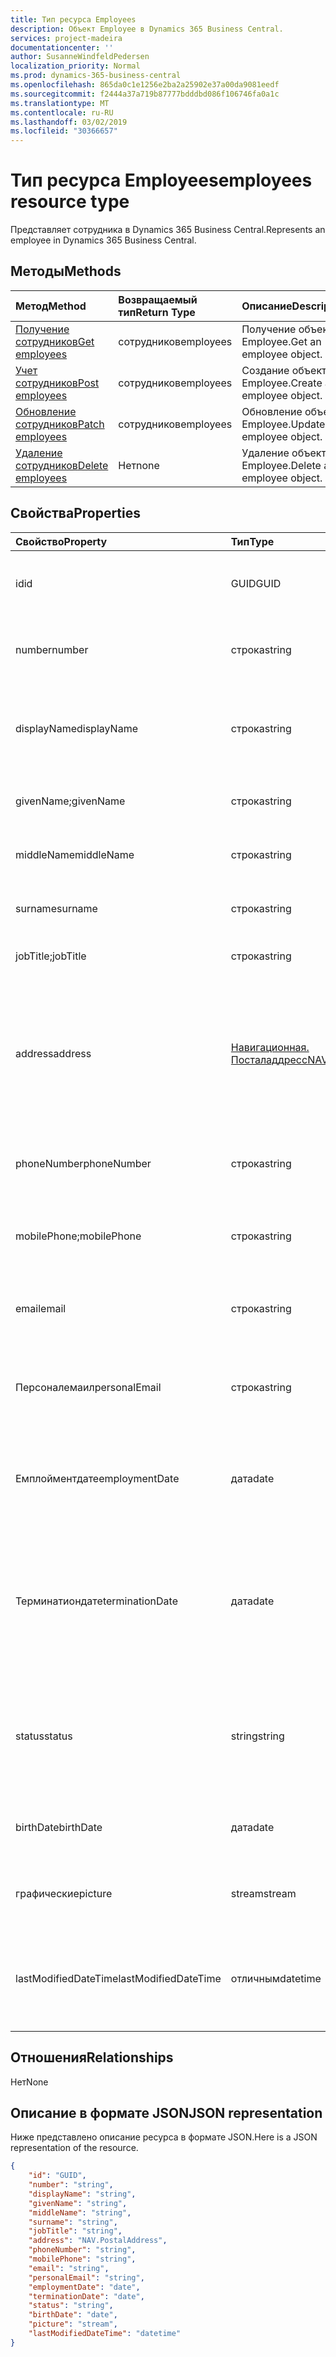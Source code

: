 ```yaml
---
title: Тип ресурса Employees
description: Объект Employee в Dynamics 365 Business Central.
services: project-madeira
documentationcenter: ''
author: SusanneWindfeldPedersen
localization_priority: Normal
ms.prod: dynamics-365-business-central
ms.openlocfilehash: 865da0c1e1256e2ba2a25902e37a00da9081eedf
ms.sourcegitcommit: f2444a37a719b87777bdddbd086f106746fa0a1c
ms.translationtype: MT
ms.contentlocale: ru-RU
ms.lasthandoff: 03/02/2019
ms.locfileid: "30366657"
---
```

# <a name="employees-resource-type"></a><span data-ttu-id="c1c8b-103">Тип ресурса Employees</span><span class="sxs-lookup"><span data-stu-id="c1c8b-103">employees resource type</span></span>
<span data-ttu-id="c1c8b-104">Представляет сотрудника в Dynamics 365 Business Central.</span><span class="sxs-lookup"><span data-stu-id="c1c8b-104">Represents an employee in Dynamics 365 Business Central.</span></span>

## <a name="methods"></a><span data-ttu-id="c1c8b-105">Методы</span><span class="sxs-lookup"><span data-stu-id="c1c8b-105">Methods</span></span>

| <span data-ttu-id="c1c8b-106">Метод</span><span class="sxs-lookup"><span data-stu-id="c1c8b-106">Method</span></span>                                              | <span data-ttu-id="c1c8b-107">Возвращаемый тип</span><span class="sxs-lookup"><span data-stu-id="c1c8b-107">Return Type</span></span>|<span data-ttu-id="c1c8b-108">Описание</span><span class="sxs-lookup"><span data-stu-id="c1c8b-108">Description</span></span>               |
|:----------------------------------------------------|:-----------|:-------------------------|
|[<span data-ttu-id="c1c8b-109">Получение сотрудников</span><span class="sxs-lookup"><span data-stu-id="c1c8b-109">Get employees</span></span>](../api/dynamics-employee-get.md)      |<span data-ttu-id="c1c8b-110">сотрудников</span><span class="sxs-lookup"><span data-stu-id="c1c8b-110">employees</span></span>  |<span data-ttu-id="c1c8b-111">Получение объекта Employee.</span><span class="sxs-lookup"><span data-stu-id="c1c8b-111">Get an employee object.</span></span>   |
|[<span data-ttu-id="c1c8b-112">Учет сотрудников</span><span class="sxs-lookup"><span data-stu-id="c1c8b-112">Post employees</span></span>](../api/dynamics-create-employee.md)  |<span data-ttu-id="c1c8b-113">сотрудников</span><span class="sxs-lookup"><span data-stu-id="c1c8b-113">employees</span></span>  |<span data-ttu-id="c1c8b-114">Создание объекта Employee.</span><span class="sxs-lookup"><span data-stu-id="c1c8b-114">Create an employee object.</span></span>|
|[<span data-ttu-id="c1c8b-115">Обновление сотрудников</span><span class="sxs-lookup"><span data-stu-id="c1c8b-115">Patch employees</span></span>](../api/dynamics-employee-update.md) |<span data-ttu-id="c1c8b-116">сотрудников</span><span class="sxs-lookup"><span data-stu-id="c1c8b-116">employees</span></span>  |<span data-ttu-id="c1c8b-117">Обновление объекта Employee.</span><span class="sxs-lookup"><span data-stu-id="c1c8b-117">Update an employee object.</span></span>|
|[<span data-ttu-id="c1c8b-118">Удаление сотрудников</span><span class="sxs-lookup"><span data-stu-id="c1c8b-118">Delete employees</span></span>](../api/dynamics-employee-delete.md)|<span data-ttu-id="c1c8b-119">Нет</span><span class="sxs-lookup"><span data-stu-id="c1c8b-119">none</span></span>       |<span data-ttu-id="c1c8b-120">Удаление объекта Employee.</span><span class="sxs-lookup"><span data-stu-id="c1c8b-120">Delete an employee object.</span></span>|

## <a name="properties"></a><span data-ttu-id="c1c8b-121">Свойства</span><span class="sxs-lookup"><span data-stu-id="c1c8b-121">Properties</span></span>
| <span data-ttu-id="c1c8b-122">Свойство</span><span class="sxs-lookup"><span data-stu-id="c1c8b-122">Property</span></span>           | <span data-ttu-id="c1c8b-123">Тип</span><span class="sxs-lookup"><span data-stu-id="c1c8b-123">Type</span></span>   |<span data-ttu-id="c1c8b-124">Описание</span><span class="sxs-lookup"><span data-stu-id="c1c8b-124">Description</span></span>                                            |
|:-------------------|:-------|:------------------------------------------------------|
|<span data-ttu-id="c1c8b-125">id</span><span class="sxs-lookup"><span data-stu-id="c1c8b-125">id</span></span>                  |<span data-ttu-id="c1c8b-126">GUID</span><span class="sxs-lookup"><span data-stu-id="c1c8b-126">GUID</span></span>    |<span data-ttu-id="c1c8b-127">Идентификатор сотрудника.</span><span class="sxs-lookup"><span data-stu-id="c1c8b-127">The employee ID.</span></span> <span data-ttu-id="c1c8b-128">Не редактируемые.</span><span class="sxs-lookup"><span data-stu-id="c1c8b-128">Non-editable.</span></span>                         |
|<span data-ttu-id="c1c8b-129">number</span><span class="sxs-lookup"><span data-stu-id="c1c8b-129">number</span></span>              |<span data-ttu-id="c1c8b-130">строка</span><span class="sxs-lookup"><span data-stu-id="c1c8b-130">string</span></span>  |<span data-ttu-id="c1c8b-131">Номер сотрудника.</span><span class="sxs-lookup"><span data-stu-id="c1c8b-131">The employee number.</span></span> <span data-ttu-id="c1c8b-132">Только для чтения.</span><span class="sxs-lookup"><span data-stu-id="c1c8b-132">Read-Only.</span></span>                        |
|<span data-ttu-id="c1c8b-133">displayName</span><span class="sxs-lookup"><span data-stu-id="c1c8b-133">displayName</span></span>         |<span data-ttu-id="c1c8b-134">строка</span><span class="sxs-lookup"><span data-stu-id="c1c8b-134">string</span></span>  |<span data-ttu-id="c1c8b-135">Сотрудник givenName + фамилия.</span><span class="sxs-lookup"><span data-stu-id="c1c8b-135">The employee givenName + surname.</span></span> <span data-ttu-id="c1c8b-136">Только для чтения.</span><span class="sxs-lookup"><span data-stu-id="c1c8b-136">Read-Only.</span></span>           |
|<span data-ttu-id="c1c8b-137">givenName;</span><span class="sxs-lookup"><span data-stu-id="c1c8b-137">givenName</span></span>           |<span data-ttu-id="c1c8b-138">строка</span><span class="sxs-lookup"><span data-stu-id="c1c8b-138">string</span></span>  |<span data-ttu-id="c1c8b-139">Заданное имя сотрудника.</span><span class="sxs-lookup"><span data-stu-id="c1c8b-139">The given name of the employee.</span></span>                        |
|<span data-ttu-id="c1c8b-140">middleName</span><span class="sxs-lookup"><span data-stu-id="c1c8b-140">middleName</span></span>          |<span data-ttu-id="c1c8b-141">строка</span><span class="sxs-lookup"><span data-stu-id="c1c8b-141">string</span></span>  |<span data-ttu-id="c1c8b-142">Отчество сотрудника.</span><span class="sxs-lookup"><span data-stu-id="c1c8b-142">The middle name of the employee.</span></span>                       |
|<span data-ttu-id="c1c8b-143">surname</span><span class="sxs-lookup"><span data-stu-id="c1c8b-143">surname</span></span>             |<span data-ttu-id="c1c8b-144">строка</span><span class="sxs-lookup"><span data-stu-id="c1c8b-144">string</span></span>  |<span data-ttu-id="c1c8b-145">Фамилия сотрудника</span><span class="sxs-lookup"><span data-stu-id="c1c8b-145">The surname of the employee</span></span>                            |
|<span data-ttu-id="c1c8b-146">jobTitle;</span><span class="sxs-lookup"><span data-stu-id="c1c8b-146">jobTitle</span></span>            |<span data-ttu-id="c1c8b-147">строка</span><span class="sxs-lookup"><span data-stu-id="c1c8b-147">string</span></span>  |<span data-ttu-id="c1c8b-148">Полное имя сотрудника</span><span class="sxs-lookup"><span data-stu-id="c1c8b-148">The full name of the employee</span></span>                          |
|<span data-ttu-id="c1c8b-149">address</span><span class="sxs-lookup"><span data-stu-id="c1c8b-149">address</span></span>             |[<span data-ttu-id="c1c8b-150">Навигационная. Посталаддресс</span><span class="sxs-lookup"><span data-stu-id="c1c8b-150">NAV.PostalAddress</span></span>](../resources/dynamics-complextypes.md)|<span data-ttu-id="c1c8b-151">Указывает адрес сотрудника.</span><span class="sxs-lookup"><span data-stu-id="c1c8b-151">Specifies the employee's address.</span></span> <span data-ttu-id="c1c8b-152">Этот адрес будет отображаться во всех документах ресурсов для сотрудника.</span><span class="sxs-lookup"><span data-stu-id="c1c8b-152">This address will appear on all resource documents for the employee.</span></span>|
|<span data-ttu-id="c1c8b-153">phoneNumber</span><span class="sxs-lookup"><span data-stu-id="c1c8b-153">phoneNumber</span></span>         |<span data-ttu-id="c1c8b-154">строка</span><span class="sxs-lookup"><span data-stu-id="c1c8b-154">string</span></span>  |<span data-ttu-id="c1c8b-155">Указывает номер телефона сотрудника.</span><span class="sxs-lookup"><span data-stu-id="c1c8b-155">Specifies the employee's telephone number.</span></span>             |
|<span data-ttu-id="c1c8b-156">mobilePhone;</span><span class="sxs-lookup"><span data-stu-id="c1c8b-156">mobilePhone</span></span>         |<span data-ttu-id="c1c8b-157">строка</span><span class="sxs-lookup"><span data-stu-id="c1c8b-157">string</span></span>  |<span data-ttu-id="c1c8b-158">Указывает номер мобильного телефона сотрудника.</span><span class="sxs-lookup"><span data-stu-id="c1c8b-158">Specifies the employee's mobile telephone number.</span></span>      |
|<span data-ttu-id="c1c8b-159">email</span><span class="sxs-lookup"><span data-stu-id="c1c8b-159">email</span></span>               |<span data-ttu-id="c1c8b-160">строка</span><span class="sxs-lookup"><span data-stu-id="c1c8b-160">string</span></span>  |<span data-ttu-id="c1c8b-161">Указывает адрес электронной почты сотрудника.</span><span class="sxs-lookup"><span data-stu-id="c1c8b-161">Specifies the employee's email address.</span></span>                |
|<span data-ttu-id="c1c8b-162">Персоналемаил</span><span class="sxs-lookup"><span data-stu-id="c1c8b-162">personalEmail</span></span>       |<span data-ttu-id="c1c8b-163">строка</span><span class="sxs-lookup"><span data-stu-id="c1c8b-163">string</span></span>  |<span data-ttu-id="c1c8b-164">Указывает личный адрес электронной почты сотрудника.</span><span class="sxs-lookup"><span data-stu-id="c1c8b-164">Specifies the employee's personal email address.</span></span>       |
|<span data-ttu-id="c1c8b-165">Емплойментдате</span><span class="sxs-lookup"><span data-stu-id="c1c8b-165">employmentDate</span></span>      |<span data-ttu-id="c1c8b-166">дата</span><span class="sxs-lookup"><span data-stu-id="c1c8b-166">date</span></span>    |<span data-ttu-id="c1c8b-167">Указывает дату начала работы сотрудника в компании.</span><span class="sxs-lookup"><span data-stu-id="c1c8b-167">Specifies the date when the employee began to work for the company.</span></span>|
|<span data-ttu-id="c1c8b-168">Терминатиондате</span><span class="sxs-lookup"><span data-stu-id="c1c8b-168">terminationDate</span></span>     |<span data-ttu-id="c1c8b-169">дата</span><span class="sxs-lookup"><span data-stu-id="c1c8b-169">date</span></span>    |<span data-ttu-id="c1c8b-170">Указывает дату увольнения сотрудника, например из-за увольнения или увольнения.</span><span class="sxs-lookup"><span data-stu-id="c1c8b-170">Specifies the date when the employee was terminated, due to retirement or dismissal, for example.</span></span>|
|<span data-ttu-id="c1c8b-171">status</span><span class="sxs-lookup"><span data-stu-id="c1c8b-171">status</span></span>              |<span data-ttu-id="c1c8b-172">string</span><span class="sxs-lookup"><span data-stu-id="c1c8b-172">string</span></span>  |<span data-ttu-id="c1c8b-173">Указывает состояние сотрудника.</span><span class="sxs-lookup"><span data-stu-id="c1c8b-173">Specifies the employee's status.</span></span> <span data-ttu-id="c1c8b-174">Возможные значения: активные, неАктивные или прерванные</span><span class="sxs-lookup"><span data-stu-id="c1c8b-174">Possible values are Active, Inactive or Terminated</span></span>|
|<span data-ttu-id="c1c8b-175">birthDate</span><span class="sxs-lookup"><span data-stu-id="c1c8b-175">birthDate</span></span>           |<span data-ttu-id="c1c8b-176">дата</span><span class="sxs-lookup"><span data-stu-id="c1c8b-176">date</span></span>    |<span data-ttu-id="c1c8b-177">Указывает дату рождения сотрудника.</span><span class="sxs-lookup"><span data-stu-id="c1c8b-177">Specifies the employee's date of birth.</span></span>                |
|<span data-ttu-id="c1c8b-178">графические</span><span class="sxs-lookup"><span data-stu-id="c1c8b-178">picture</span></span>             |<span data-ttu-id="c1c8b-179">stream</span><span class="sxs-lookup"><span data-stu-id="c1c8b-179">stream</span></span>  |<span data-ttu-id="c1c8b-180">Фотография сотрудника.</span><span class="sxs-lookup"><span data-stu-id="c1c8b-180">The employee picture.</span></span> <span data-ttu-id="c1c8b-181">Только для чтения.</span><span class="sxs-lookup"><span data-stu-id="c1c8b-181">Read-Only.</span></span>                       |
|<span data-ttu-id="c1c8b-182">lastModifiedDateTime</span><span class="sxs-lookup"><span data-stu-id="c1c8b-182">lastModifiedDateTime</span></span>|<span data-ttu-id="c1c8b-183">отличным</span><span class="sxs-lookup"><span data-stu-id="c1c8b-183">datetime</span></span>|<span data-ttu-id="c1c8b-184">Дата и время последнего изменения сотрудника.</span><span class="sxs-lookup"><span data-stu-id="c1c8b-184">The last datetime the employee was modified.</span></span> <span data-ttu-id="c1c8b-185">Только для чтения.</span><span class="sxs-lookup"><span data-stu-id="c1c8b-185">Read-Only.</span></span>|  


## <a name="relationships"></a><span data-ttu-id="c1c8b-186">Отношения</span><span class="sxs-lookup"><span data-stu-id="c1c8b-186">Relationships</span></span>
<span data-ttu-id="c1c8b-187">Нет</span><span class="sxs-lookup"><span data-stu-id="c1c8b-187">None</span></span>

## <a name="json-representation"></a><span data-ttu-id="c1c8b-188">Описание в формате JSON</span><span class="sxs-lookup"><span data-stu-id="c1c8b-188">JSON representation</span></span>

<span data-ttu-id="c1c8b-189">Ниже представлено описание ресурса в формате JSON.</span><span class="sxs-lookup"><span data-stu-id="c1c8b-189">Here is a JSON representation of the resource.</span></span>


```json
{
    "id": "GUID",
    "number": "string",
    "displayName": "string",
    "givenName": "string",
    "middleName": "string",
    "surname": "string",
    "jobTitle": "string",
    "address": "NAV.PostalAddress",
    "phoneNumber": "string",
    "mobilePhone": "string",
    "email": "string",
    "personalEmail": "string",
    "employmentDate": "date",
    "terminationDate": "date",
    "status": "string",
    "birthDate": "date",
    "picture": "stream",
    "lastModifiedDateTime": "datetime"
}

```

